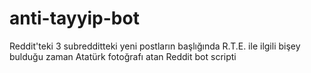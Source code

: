 # anti-tayyip-bot
Reddit'teki 3 subredditteki yeni postların başlığında R.T.E. ile ilgili bişey bulduğu zaman Atatürk fotoğrafı atan Reddit bot scripti
